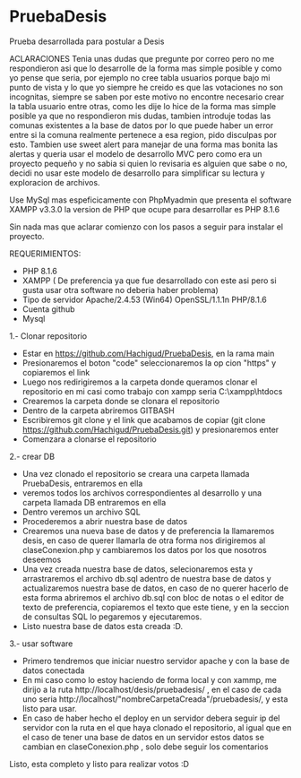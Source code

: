 # PruebaDesis
Prueba desarrollada para postular a Desis

ACLARACIONES
Tenia unas dudas que pregunte por correo pero no me respondieron asi que lo desarrolle de la forma mas simple posible
y como yo pense que seria, por ejemplo no cree tabla usuarios porque bajo mi punto de vista y lo que yo siempre he creido es que las votaciones no son
incognitas, siempre se saben por este motivo no encontre necesario crear la tabla usuario entre otras, como les dije lo hice de la forma mas simple posible ya que no respondieron mis dudas, tambien introduje todas 
las comunas existentes a la base de datos por lo que puede haber un error entre si la comuna realmente pertenece a esa region, pido disculpas por esto.
Tambien use sweet alert para manejar de una forma mas bonita las alertas y queria usar el modelo de desarrollo MVC pero como era un proyecto pequeño y no sabia si quien lo revisaria es alguien que sabe o no, decidi no usar este modelo de desarrollo para simplificar su lectura y exploracion de archivos.

Use MySql mas espeficicamente con PhpMyadmin que presenta el software XAMPP v3.3.0
la version de PHP que ocupe para desarrollar es PHP 8.1.6

Sin nada mas que aclarar comienzo con los pasos a seguir para instalar el proyecto.

REQUERIMIENTOS:

- PHP 8.1.6
- XAMPP ( De preferencia ya que fue desarrollado con este asi pero si gusta usar otra software  no deberia haber problema)
- Tipo de servidor Apache/2.4.53 (Win64) OpenSSL/1.1.1n PHP/8.1.6
- Cuenta github
- Mysql


1.- Clonar repositorio
- Estar en https://github.com/Hachigud/PruebaDesis, en la rama main 
- Presionaremos el boton "code" seleccionaremos la op cion "https" y copiaremos el link
- Luego nos redirigiremos a la carpeta donde queramos clonar el repositorio en mi casi como trabajo con xampp seria C:\xampp\htdocs 
- Crearemos la carpeta donde se clonara el repositorio
- Dentro de la carpeta abriremos GITBASH
- Escribiremos git clone y el link que acabamos de copiar (git clone https://github.com/Hachigud/PruebaDesis.git) y presionaremos enter
- Comenzara a clonarse el repositorio

2.- crear DB
- Una vez clonado el repositorio se creara una carpeta llamada PruebaDesis, entraremos en ella
- veremos todos los archivos correspondientes al desarrollo y una carpeta llamada DB entraremos en ella
- Dentro veremos un archivo SQL
- Procederemos a abrir nuestra base de datos
- Crearemos una nueva base de datos y de preferencia la llamaremos desis, en caso de querer llamarla de otra forma nos dirigiremos al claseConexion.php y cambiaremos los datos por los que nosotros deseemos
- Una vez creada nuestra base de datos, selecionaremos esta y arrastraremos el archivo db.sql adentro de nuestra base de datos y actualizaremos nuestra base de datos, en caso de no querer hacerlo de esta forma abriremos el archivo db.sql con bloc de notas o el editor de texto de preferencia, copiaremos el texto que este tiene, y en la seccion de consultas SQL lo pegaremos y ejecutaremos.
- Listo nuestra base de datos esta creada :D.

3.- usar software
- Primero tendremos que iniciar nuestro servidor apache y con la base de datos conectada
- En mi caso como lo estoy haciendo de forma local y con xammp, me dirijo a la ruta http://localhost/desis/pruebadesis/  , en el caso de cada uno seria  http://localhost/"nombreCarpetaCreada"/pruebadesis/, y esta listo para usar.
- En caso de haber hecho el deploy en un servidor debera seguir ip del servidor con la ruta en el que haya clonado el repositorio, al igual que en el caso de tener una base de datos en un servidor estos datos se cambian en claseConexion.php , solo debe seguir los comentarios




Listo, esta completo y listo para realizar votos :D
